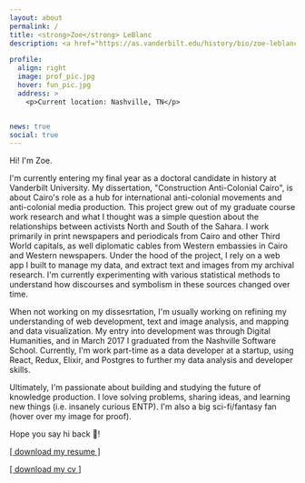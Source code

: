 ```yaml
---
layout: about
permalink: /
title: <strong>Zoe</strong> LeBlanc
description: <a href="https://as.vanderbilt.edu/history/bio/zoe-leblanc">Doctoral Student in History</a>. Part-Time Data Developer. 

profile:
  align: right
  image: prof_pic.jpg
  hover: fun_pic.jpg
  address: >
    <p>Current location: Nashville, TN</p>


news: true
social: true
---
```

Hi! I'm Zoe.

I'm currently entering my final year as a doctoral candidate in history at Vanderbilt University. My dissertation, "Construction Anti-Colonial Cairo", is about Cairo's role as a hub for international anti-colonial movements and anti-colonial media production. This project grew out of my graduate course work research and what I thought was a simple question about the relationships between activists North and South of the Sahara. I work primarily in print newspapers and periodicals from Cairo and other Third World capitals, as well diplomatic cables from Western embassies in Cairo and Western newspapers. Under the hood of the project, I rely on a web app I built to manage my data, and extract text and images from my archival research. I'm currently experimenting with various statistical methods to understand how discourses and symbolism in these sources changed over time.

When not working on my dissesrtation, I'm usually working on refining my understanding of web development, text and image analysis, and mapping and data visualization. My entry into development was through Digital Humanities, and in March 2017 I graduated from the Nashville Software School. Currently, I'm work part-time as a data developer at a startup, using React, Redux, Elixir, and Postgres to further my data analysis and developer skills.
       
Ultimately, I'm passionate about building and studying the future of knowledge production. I love solving problems, sharing ideas, and learning new things (i.e. insanely curious ENTP). I'm also a big sci-fi/fantasy fan (hover over my image for proof). 

Hope you say hi back 👋!

<a href="{{site.baseurl}}/assets/docs/LeBlanc_Resume_2017.pdf" download>[ download my resume ]</a>

<a href="{{site.baseurl}}/assets/docs/LeBlanc_CV_2017.pdf" download>[ download my cv ]</a>

